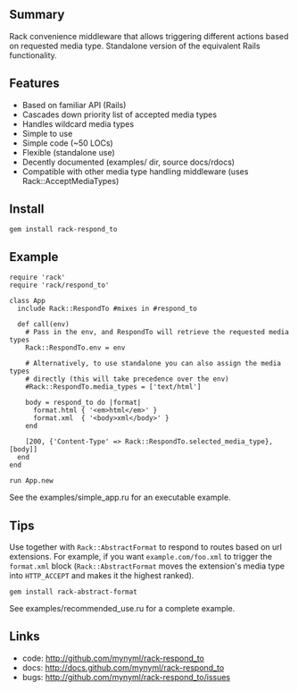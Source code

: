 Summary
-------
Rack convenience middleware that allows triggering different actions based on
requested media type. Standalone version of the equivalent Rails functionality.

Features
--------
* Based on familiar API (Rails)
* Cascades down priority list of accepted media types
* Handles wildcard media types
* Simple to use
* Simple code (~50 LOCs)
* Flexible (standalone use)
* Decently documented (examples/ dir, source docs/rdocs)
* Compatible with other media type handling middleware (uses Rack::AcceptMediaTypes)

Install
-------
`gem install rack-respond_to`

Example
-------
    require 'rack'
    require 'rack/respond_to'

    class App
      include Rack::RespondTo #mixes in #respond_to

      def call(env)
        # Pass in the env, and RespondTo will retrieve the requested media types
        Rack::RespondTo.env = env

        # Alternatively, to use standalone you can also assign the media types
        # directly (this will take precedence over the env)
        #Rack::RespondTo.media_types = ['text/html']

        body = respond_to do |format|
          format.html { '<em>html</em>' }
          format.xml  { '<body>xml</body>' }
        end

        [200, {'Content-Type' => Rack::RespondTo.selected_media_type}, [body]]
      end
    end

    run App.new

See the examples/simple_app.ru for an executable example.

Tips
----
Use together with `Rack::AbstractFormat` to respond to routes based on url
extensions. For example, if you want `example.com/foo.xml` to trigger the
`format.xml` block (`Rack::AbstractFormat` moves the extension's media type
into `HTTP_ACCEPT` and makes it the highest ranked).

  `gem install rack-abstract-format`

See examples/recommended_use.ru for a complete example.

Links
-----

* code: http://github.com/mynyml/rack-respond_to
* docs: http://docs.github.com/mynyml/rack-respond_to
* bugs: http://github.com/mynyml/rack-respond_to/issues
